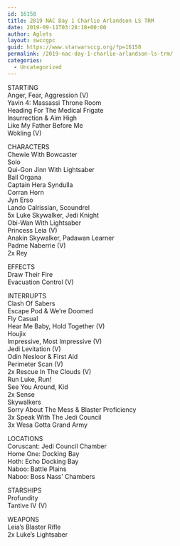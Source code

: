 ```yaml
---
id: 16158
title: 2019 NAC Day 1 Charlie Arlandson LS TRM
date: 2019-09-11T03:28:18+00:00
author: Aglets
layout: swccgpc
guid: https://www.starwarsccg.org/?p=16158
permalink: /2019-nac-day-1-charlie-arlandson-ls-trm/
categories:
  - Uncategorized
---
```

STARTING  
Anger, Fear, Aggression (V)  
Yavin 4: Massassi Throne Room  
Heading For The Medical Frigate  
Insurrection & Aim High  
Like My Father Before Me  
Wokling (V)

CHARACTERS  
Chewie With Bowcaster  
Solo  
Qui-Gon Jinn With Lightsaber  
Bail Organa  
Captain Hera Syndulla  
Corran Horn  
Jyn Erso  
Lando Calrissian, Scoundrel  
5x Luke Skywalker, Jedi Knight  
Obi-Wan With Lightsaber  
Princess Leia (V)  
Anakin Skywalker, Padawan Learner  
Padme Naberrie (V)  
2x Rey

EFFECTS  
Draw Their Fire  
Evacuation Control (V)

INTERRUPTS  
Clash Of Sabers  
Escape Pod & We&#8217;re Doomed  
Fly Casual  
Hear Me Baby, Hold Together (V)  
Houjix  
Impressive, Most Impressive (V)  
Jedi Levitation (V)  
Odin Nesloor & First Aid  
Perimeter Scan (V)  
2x Rescue In The Clouds (V)  
Run Luke, Run!  
See You Around, Kid  
2x Sense  
Skywalkers  
Sorry About The Mess & Blaster Proficiency  
3x Speak With The Jedi Council  
3x Wesa Gotta Grand Army

LOCATIONS  
Coruscant: Jedi Council Chamber  
Home One: Docking Bay  
Hoth: Echo Docking Bay  
Naboo: Battle Plains  
Naboo: Boss Nass&#8217; Chambers

STARSHIPS  
Profundity  
Tantive IV (V)

WEAPONS  
Leia&#8217;s Blaster Rifle  
2x Luke&#8217;s Lightsaber